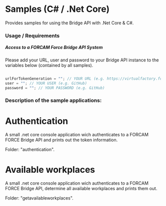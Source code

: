 # Samples (C# / .Net Core)

Provides samples for using the Bridge API with .Net Core & C#.

### Usage / Requirements

##### Access to a FORCAM Force Bridge API System

Please add your URL, user and password to your Bridge API instance to the variables below (contained by all samples).
```csharp

urlForTokenGeneration = ""; // YOUR URL (e.g. https://virtualfactory.force.eco:24443/ffwebservices/)
user = ""; // YOUR USER (e.g. GitHub)
password = ""; // YOUR PASSWORD (e.g. GitHub)

```

### Description of the sample applications:

# Authentication

A small .net core console application wich authenticates to a FORCAM FORCE Bridge API and prints out the token information.

Folder: "authentication".

# Available workplaces

A small .net core console application wich authenticates to a FORCAM FORCE Bridge API, determine all available workplaces and prints them out.

Folder: "getavailableworkplaces".